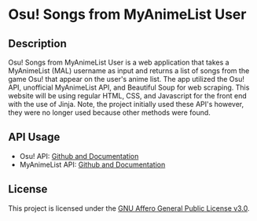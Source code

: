 # Osu! Songs from MyAnimeList User

## Description

Osu! Songs from MyAnimeList User is a web application that takes a MyAnimeList (MAL) username as input and returns a list of songs from the game Osu! that appear on the user's anime list. The app utilized the Osu! API, unofficial MyAnimeList API, and Beautiful Soup for web scraping. This website will be using regular HTML, CSS, and Javascript for the front end with the use of Jinja. Note, the project initially used these API's however, they were no longer used because other methods were found.


## API Usage

- Osu! API: [Github and Documentation](https://github.com/circleguard/ossapi)
- MyAnimeList API: [Github and Documentation](https://github.com/darenliang/mal-api)

## License

This project is licensed under the [GNU Affero General Public License v3.0](LICENSE).
